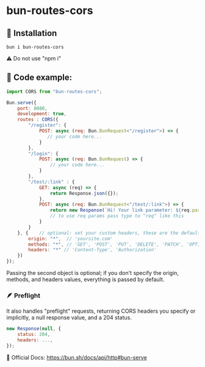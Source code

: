# bun-routes-cors

## 🚀 Installation
```
bun i bun-routes-cors
```
⚠️ Do not use "npm i"

## 🧪 Code example:

```js
import CORS from "bun-routes-cors";

Bun.serve({
    port: 8080,
    development: true,
    routes : CORS({
        "/register": {
            POST: async (req: Bun.BunRequest<"/register">) => {
               // your code here...
            }
        },
        "/login": {
            POST: async (req: Bun.BunRequest) => {
                // your code here...
            }
        },
        "/test/:link" : {
            GET: async (req) => {
                return Response.json({});
            },
            POST: async (req: Bun.BunRequest<"/test/:link">) => {
                return new Response(`Hi! Your link parameter: ${req.params.link}`); 
                // to use req params pass type to "req" like this
            }
        }
    }, {    // optional: set your custom headers, these are the default values:
        origin: "*",  // 'yoursite.com'
        methods: "*", // 'GET', 'POST', 'PUT', 'DELETE', 'PATCH', 'OPTIONS', 'HEAD'
        headers: "*" // 'Content-Type', 'Authorization'
    })
});
```
Passing the second object is optional; if you don't specify the origin, methods, and headers values, everything is passed by default.

### 🪶 Preflight

It also handles "preflight" requests, returning CORS headers you specify or implicitly, a null response value, and a 204 status.
```js
new Response(null, {
    status: 204,
    headers: ...,
});
```

🍞 Official Docs: https://bun.sh/docs/api/http#bun-serve